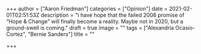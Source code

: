 +++
author = ["Aaron Friedman"]
categories = ["Opinion"]
date = 2021-02-01T02:51:53Z
description = "I have hope that the failed 2008 promise of “Hope & Change” will finally become a reality. Maybe not in 2020, but a ground-swell is coming."
draft = true
image = ""
tags = ["Alexandria Ocasio-Cortez", "Bernie Sanders"]
title = ""

+++
